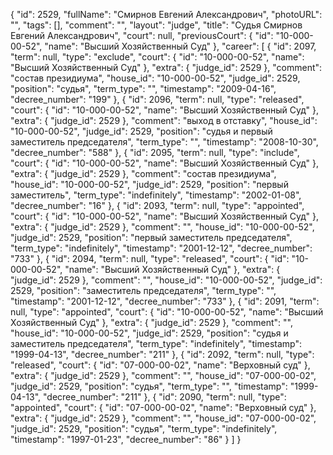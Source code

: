 {
    "id": 2529,
    "fullName": "Смирнов Евгений Александрович",
    "photoURL": "",
    "tags": [],
    "comment": "",
    "layout": "judge",
    "title": "Судья Смирнов Евгений Александрович",
    "court": null,
    "previousCourt": {
        "id": "10-000-00-52",
        "name": "Высший Хозяйственный Суд"
    },
    "career": [
        {
            "id": 2097,
            "term": null,
            "type": "exclude",
            "court": {
                "id": "10-000-00-52",
                "name": "Высший Хозяйственный Суд"
            },
            "extra": {
                "judge_id": 2529
            },
            "comment": "состав президиума",
            "house_id": "10-000-00-52",
            "judge_id": 2529,
            "position": "судья",
            "term_type": "",
            "timestamp": "2009-04-16",
            "decree_number": "199"
        },
        {
            "id": 2096,
            "term": null,
            "type": "released",
            "court": {
                "id": "10-000-00-52",
                "name": "Высший Хозяйственный Суд"
            },
            "extra": {
                "judge_id": 2529
            },
            "comment": "выход в отставку",
            "house_id": "10-000-00-52",
            "judge_id": 2529,
            "position": "судья и первый заместитель председателя",
            "term_type": "",
            "timestamp": "2008-10-30",
            "decree_number": "588"
        },
        {
            "id": 2095,
            "term": null,
            "type": "include",
            "court": {
                "id": "10-000-00-52",
                "name": "Высший Хозяйственный Суд"
            },
            "extra": {
                "judge_id": 2529
            },
            "comment": "состав президиума",
            "house_id": "10-000-00-52",
            "judge_id": 2529,
            "position": "первый заместитель",
            "term_type": "indefinitely",
            "timestamp": "2002-01-08",
            "decree_number": "16"
        },
        {
            "id": 2093,
            "term": null,
            "type": "appointed",
            "court": {
                "id": "10-000-00-52",
                "name": "Высший Хозяйственный Суд"
            },
            "extra": {
                "judge_id": 2529
            },
            "comment": "",
            "house_id": "10-000-00-52",
            "judge_id": 2529,
            "position": "первый заместитель председателя",
            "term_type": "indefinitely",
            "timestamp": "2001-12-12",
            "decree_number": "733"
        },
        {
            "id": 2094,
            "term": null,
            "type": "released",
            "court": {
                "id": "10-000-00-52",
                "name": "Высший Хозяйственный Суд"
            },
            "extra": {
                "judge_id": 2529
            },
            "comment": "",
            "house_id": "10-000-00-52",
            "judge_id": 2529,
            "position": "заместитель председателя",
            "term_type": "",
            "timestamp": "2001-12-12",
            "decree_number": "733"
        },
        {
            "id": 2091,
            "term": null,
            "type": "appointed",
            "court": {
                "id": "10-000-00-52",
                "name": "Высший Хозяйственный Суд"
            },
            "extra": {
                "judge_id": 2529
            },
            "comment": "",
            "house_id": "10-000-00-52",
            "judge_id": 2529,
            "position": "судья и заместитель председателя",
            "term_type": "indefinitely",
            "timestamp": "1999-04-13",
            "decree_number": "211"
        },
        {
            "id": 2092,
            "term": null,
            "type": "released",
            "court": {
                "id": "07-000-00-02",
                "name": "Верховный суд"
            },
            "extra": {
                "judge_id": 2529
            },
            "comment": "",
            "house_id": "07-000-00-02",
            "judge_id": 2529,
            "position": "судья",
            "term_type": "",
            "timestamp": "1999-04-13",
            "decree_number": "211"
        },
        {
            "id": 2090,
            "term": null,
            "type": "appointed",
            "court": {
                "id": "07-000-00-02",
                "name": "Верховный суд"
            },
            "extra": {
                "judge_id": 2529
            },
            "comment": "",
            "house_id": "07-000-00-02",
            "judge_id": 2529,
            "position": "судья",
            "term_type": "indefinitely",
            "timestamp": "1997-01-23",
            "decree_number": "86"
        }
    ]
}